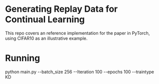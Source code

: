 # Generating Replay Data for Continual Learning

This repo covers an reference implementation for the paper in PyTorch, using CIFAR10 as an illustrative example.

# Running
python main.py --batch_size 256 --Iteration 100 --epochs 100 --traintype KD

